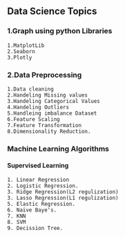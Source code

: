 ## Data Science Topics

### 1.Graph using python Libraries
    1.MatplotLib
    2.Seaborn
    3.Plotly
  
### 2.Data Preprocessing
    1.Data cleaning
    2.Handeling Missing values
    3.Handeling Categorical Values
    4.Handeling Outliers
    5.Handleing imbalance Dataset
    6.Feature Scaling
    7.Feature Transformation
    8.Dimensionality Reduction.

        
### Machine Learning Algorithms
#### Supervised Learning 

    1. Linear Regression 
    2. Logistic Regression.
    3. Ridge Regression(L2 regulization)
    3. Lasso Regression(L1 regulization)
    5. Elastic Regression.
    6. Naive Baye's.
    7. KNN
    8. SVM
    9. Decission Tree.
